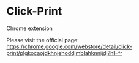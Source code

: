 # Click-Print
Chrome extension


Please visit the official page: https://chrome.google.com/webstore/detail/click-print/plgkocaojdkhnjehoddjmblahknnijdj?hl=fr
